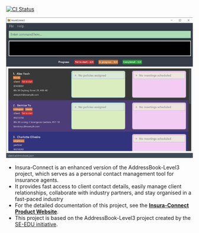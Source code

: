 [![CI Status](https://github.com/AY2324S2-CS2103T-T13-3/tp/workflows/Java%20CI/badge.svg)](https://github.com/AY2324S2-CS2103T-T13-3/tp/actions)

![Ui](docs/images/Ui-v1.3.png)

* Insura-Connect is an enhanced version of the AddressBook-Level3 project, which serves as a personal contact management tool for insurance agents.
* It provides fast access to client contact details, easily manage client relationships, collaborate with industry partners, and stay organised in a fast-paced industry
* For the detailed documentation of this project, see the **[Insura-Connect Product Website](https://ay2324s2-cs2103t-t13-3.github.io/tp/)**.
* This project is based on the AddressBook-Level3 project created by the [SE-EDU initiative](https://se-education.org).
